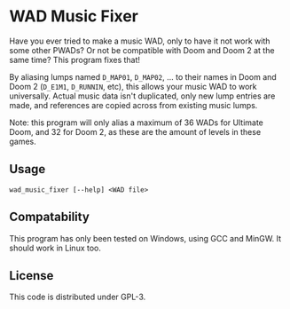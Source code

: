 # WAD Music Fixer

Have you ever tried to make a music WAD, only to have it not work with some other PWADs?
Or not be compatible with Doom and Doom 2 at the same time?
This program fixes that! 

By aliasing lumps named `D_MAP01`, `D_MAP02`, ... to their names in Doom and Doom 2 (`D_E1M1`, `D_RUNNIN`, etc), this allows your music WAD to work universally.
Actual music data isn't duplicated, only new lump entries are made, and references are copied across from existing music lumps.

Note: this program will only alias a maximum of 36 WADs for Ultimate Doom, and 32 for Doom 2, as these are the amount of levels in these games.

## Usage

```wad_music_fixer [--help] <WAD file>```

## Compatability

This program has only been tested on Windows, using GCC and MinGW.
It should work in Linux too.

## License

This code is distributed under GPL-3.
